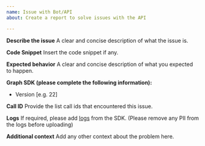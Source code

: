 ```yaml
---
name: Issue with Bot/API
about: Create a report to solve issues with the API

---
```


**Describe the issue**
A clear and concise description of what the issue is.

**Code Snippet**
Insert the code snippet if any.

**Expected behavior**
A clear and concise description of what you expected to happen.

**Graph SDK (please complete the following information):**
 - Version [e.g. 22]

**Call ID**
Provide the list call ids that encountered this issue.

**Logs**
If required, please add [logs](https://microsoftgraph.github.io/microsoft-graph-comms-samples/docs/articles/Logging.html) from the SDK. (Please remove any PII from the logs before uploading)

**Additional context**
Add any other context about the problem here.
